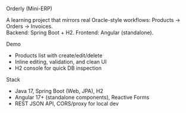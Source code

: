 Orderly (Mini-ERP)

A learning project that mirrors real Oracle-style workflows: Products → Orders → Invoices.  
Backend: Spring Boot + H2. Frontend: Angular (standalone).

Demo
- Products list with create/edit/delete
- Inline editing, validation, and clean UI
- H2 console for quick DB inspection

Stack
- Java 17, Spring Boot (Web, JPA), H2
- Angular 17+ (standalone components), Reactive Forms
- REST JSON API, CORS/proxy for local dev
